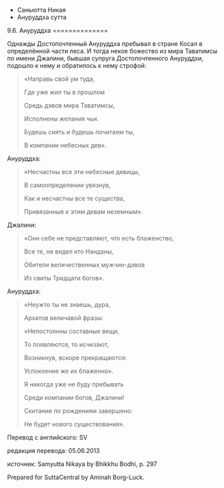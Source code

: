 









* Саньютта Никая
* Ануруддха сутта


9\.6\. Ануруддха
\=\=\=\=\=\=\=\=\=\=\=\=\=\=



Однажды Достопочтенный Ануруддха пребывал в стране Косал в определённой части леса\. И тогда некое божество из мира Таватимсы по имени Джалини, бывшая супруга Достопочтенного Ануруддхи, подошло к нему и обратилось к нему строфой:



> «Направь свой ум туда,  
> 
> Где уже жил ты в прошлом  
> 
> Средь дэвов мира Таватимсы,  
> 
> Исполнены желания чьи\.  
> 
> Будешь сиять и будешь почитаем ты,  
> 
> В компании небесных дев»\.


Ануруддха:

> «Несчастны все эти небесные девицы,  
> 
> В самоопределении увязнув,  
> 
> Как и несчастны все те существа,  
> 
> Привязанные к этим девам неземным»\.


Джалини:

> «Они себе не представляют, что есть блаженство,  
> 
> Все те, не видел кто Нанданы,  
> 
> Обители величественных мужчин\-дэвов  
> 
> Из свиты Тридцати богов»\.


Ануруддха:

> «Неужто ты не знаешь, дура,  
> 
> Архатов величавой фразы:  
> 
>   
> 
> «Непостоянны составные вещи,  
> 
> То появляются, то исчезают,  
> 
> Возникнув, вскоре прекращаются:  
> 
> Успокоение же их блаженно»\.  
> 
>   
> 
> Я никогда уже не буду пребывать  
> 
> Среди компании богов, Джалини\!  
> 
> Скитание по рождениям завершено:  
> 
> Не будет нового существования»\.



Перевод с английского: SV


редакция перевода: 05\.06\.2013


источник: Samyutta Nikaya by Bhikkhu Bodhi, p\. 297


Prepared for SuttaCentral by Aminah Borg\-Luck\.






